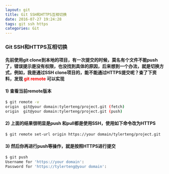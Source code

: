 ```yaml
---
layout: git
title: Git SSH和HTTPS互相切换
date: 2016-07-27 19:24:28
tags: git ssh https
categories: Git
---
```

### Git SSH和HTTPS互相切换

#### 先前使用git clone到本地的项目，有一次提交的时候，莫名有个文件不能push了，错误提示是没有权限，也没找到具体的原因，后来想到一个办法，就是切换方式，例如，我是通过SSH clone项目的，能不能通过HTTPS提交呢？查了下资料，发现 <font color=red>git remote </font>可以实现

#### 1) 查看当前remote版本
```bash
$ git remote -v
origin  git@your domain:tylerteng/project.git (fetch)
origin  git@your domain:tylerteng/project.git (push)
```

#### 2) 上面的结果很明显是push 和pull都是使用SSH，使用如下命令改为HTTPS
```bash
$ git remote set-url origin https://your domain/tylerteng/project.git
```

#### 3) 然后你再进行push等操作，就是按照HTTPS进行提交

```bash
$ git push
Username for 'https://your domain':
Password for 'https://tylerteng@your domain':
```
